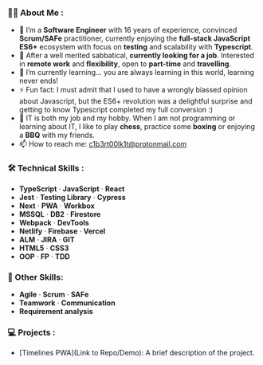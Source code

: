 ### :man_technologist: About Me :

- 🔭 I’m a **Software Engineer** with 16 years of experience, convinced **Scrum/SAFe** practitioner, currently enjoying the **full-stack JavaScript ES6+** ecosystem with focus on **testing** and scalability with **Typescript**.
- 👯 After a well merited sabbatical, **currently looking for a job**.  Interested in **remote work** and **flexibility**, open to **part-time** and **travelling**.
- 🌱 I’m currently learning... you are always learning in this world, learning never ends!
- ⚡ Fun fact: I must admit that I used to have a wrongly biassed opinion about Javascript, but the ES6+ revolution was a delightful surprise and getting to know Typescript completed my full conversion :)
- 🥊 IT is both my job and my hobby. When I am not programming or learning about IT, I like to play **chess**, practice some **boxing** or enjoying a **BBQ** with my friends. 
- 📫 How to reach me: c1b3rt00lk1t@protonmail.com

###  :hammer_and_wrench:  Technical Skills : 
- **TypeScript** · **JavaScript** · **React**  
- **Jest** · **Testing Library** · **Cypress**  
- **Next** · **PWA** · **Workbox**  
- **MSSQL** · **DB2** · **Firestore**  
- **Webpack** · **DevTools**  
- **Netlify** · **Firebase** · **Vercel**  
- **ALM** · **JIRA** · **GIT**  
- **HTML5** · **CSS3**  
- **OOP** · **FP** · **TDD**

### :busts_in_silhouette: Other Skills:
- **Agile** · **Scrum** · **SAFe**
- **Teamwork** · **Communication**
- **Requirement analysis**

### :computer: Projects :
- [Timelines PWA](Link to Repo/Demo): A brief description of the project.
<!--
**c1b3rt00lk1t/c1b3rt00lk1t** is a 🥊 _special_ ✨ repository because its `README.md` (this file) appears on your GitHub profile.

Here are some ideas to get you started:

- 🔭 I’m currently working on ...
- 🌱 I’m currently learning ...
- 👯 I’m looking to collaborate on ...
- 🤔 I’m looking for help with ...
- 💬 Ask me about ...
- 📫 How to reach me: ...
- 😄 Pronouns: ...
- ⚡ Fun fact: ...
-->

